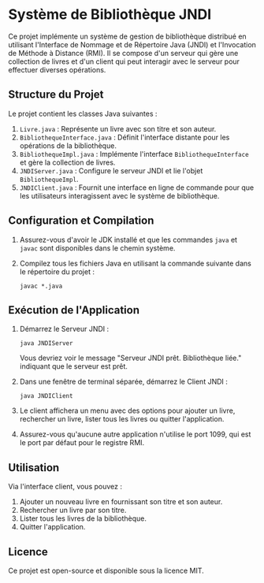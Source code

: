 # Système de Bibliothèque JNDI

Ce projet implémente un système de gestion de bibliothèque distribué en utilisant l'Interface de Nommage et de Répertoire Java (JNDI) et l'Invocation de Méthode à Distance (RMI). Il se compose d'un serveur qui gère une collection de livres et d'un client qui peut interagir avec le serveur pour effectuer diverses opérations.

## Structure du Projet

Le projet contient les classes Java suivantes :

1. `Livre.java` : Représente un livre avec son titre et son auteur.
2. `BibliothequeInterface.java` : Définit l'interface distante pour les opérations de la bibliothèque.
3. `BibliothequeImpl.java` : Implémente l'interface `BibliothequeInterface` et gère la collection de livres.
4. `JNDIServer.java` : Configure le serveur JNDI et lie l'objet `BibliothequeImpl`.
5. `JNDIClient.java` : Fournit une interface en ligne de commande pour que les utilisateurs interagissent avec le système de bibliothèque.

## Configuration et Compilation

1. Assurez-vous d'avoir le JDK installé et que les commandes `java` et `javac` sont disponibles dans le chemin système.

2. Compilez tous les fichiers Java en utilisant la commande suivante dans le répertoire du projet :

   ```
   javac *.java
   ```

## Exécution de l'Application

1. Démarrez le Serveur JNDI :
   
   ```
   java JNDIServer
   ```
   
   Vous devriez voir le message "Serveur JNDI prêt. Bibliothèque liée." indiquant que le serveur est prêt.

2. Dans une fenêtre de terminal séparée, démarrez le Client JNDI :
   
   ```
   java JNDIClient
   ```

3. Le client affichera un menu avec des options pour ajouter un livre, rechercher un livre, lister tous les livres ou quitter l'application.

4. Assurez-vous qu'aucune autre application n'utilise le port 1099, qui est le port par défaut pour le registre RMI.

## Utilisation

Via l'interface client, vous pouvez :

1. Ajouter un nouveau livre en fournissant son titre et son auteur.
2. Rechercher un livre par son titre.
3. Lister tous les livres de la bibliothèque.
4. Quitter l'application.


## Licence

Ce projet est open-source et disponible sous la licence MIT.
